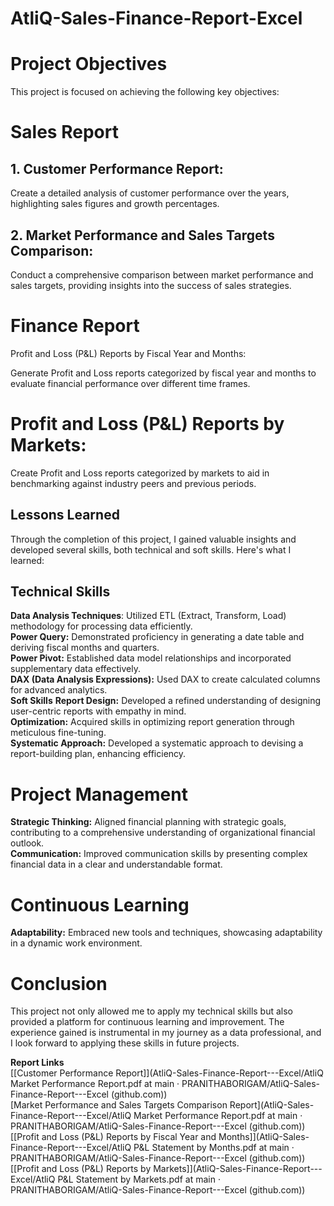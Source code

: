 # AtliQ-Sales-Finance-Report-Excel

# Project Objectives
This project is focused on achieving the following key objectives:

# Sales Report
## 1. Customer Performance Report:

Create a detailed analysis of customer performance over the years, highlighting sales figures and growth percentages.
## 2. Market Performance and Sales Targets Comparison:

Conduct a comprehensive comparison between market performance and sales targets, providing insights into the success of sales strategies.
# Finance Report
Profit and Loss (P&L) Reports by Fiscal Year and Months:

Generate Profit and Loss reports categorized by fiscal year and months to evaluate financial performance over different time frames.
# Profit and Loss (P&L) Reports by Markets:

Create Profit and Loss reports categorized by markets to aid in benchmarking against industry peers and previous periods.
## Lessons Learned
Through the completion of this project, I gained valuable insights and developed several skills, both technical and soft skills. Here's what I learned:

## Technical Skills
**Data Analysis Techniques**: Utilized ETL (Extract, Transform, Load) methodology for processing data efficiently.  
**Power Query:** Demonstrated proficiency in generating a date table and deriving fiscal months and quarters.  
**Power Pivot:** Established data model relationships and incorporated supplementary data effectively.  
**DAX (Data Analysis Expressions):** Used DAX to create calculated columns for advanced analytics.  
**Soft Skills**
**Report Design:** Developed a refined understanding of designing user-centric reports with empathy in mind.  
**Optimization:** Acquired skills in optimizing report generation through meticulous fine-tuning.  
**Systematic Approach:** Developed a systematic approach to devising a report-building plan, enhancing efficiency.  
# Project Management
**Strategic Thinking:** Aligned financial planning with strategic goals, contributing to a comprehensive understanding of organizational financial outlook.  
**Communication:** Improved communication skills by presenting complex financial data in a clear and understandable format.  
# Continuous Learning
**Adaptability:** Embraced new tools and techniques, showcasing adaptability in a dynamic work environment.  
# Conclusion
This project not only allowed me to apply my technical skills but also provided a platform for continuous learning and improvement. The experience gained is instrumental in my journey as a data professional, and I look forward to applying these skills in future projects.

**Report Links**  
[[Customer Performance Report]](AtliQ-Sales-Finance-Report---Excel/AtliQ Market Performance Report.pdf at main · PRANITHABORIGAM/AtliQ-Sales-Finance-Report---Excel (github.com))  
[Market Performance and Sales Targets Comparison Report](AtliQ-Sales-Finance-Report---Excel/AtliQ Market Performance Report.pdf at main · PRANITHABORIGAM/AtliQ-Sales-Finance-Report---Excel (github.com))  
[[Profit and Loss (P&L) Reports by Fiscal Year and Months]](AtliQ-Sales-Finance-Report---Excel/AtliQ P&L Statement by Months.pdf at main · PRANITHABORIGAM/AtliQ-Sales-Finance-Report---Excel (github.com))  
[[Profit and Loss (P&L) Reports by Markets]](AtliQ-Sales-Finance-Report---Excel/AtliQ P&L Statement by Markets.pdf at main · PRANITHABORIGAM/AtliQ-Sales-Finance-Report---Excel (github.com))
